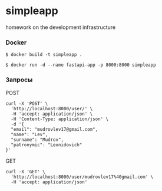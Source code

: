 # simpleapp
homework on the development infrastructure

### Docker

```$ docker build -t simpleapp . ```

``` $ docker run -d --name fastapi-app -p 8000:8000 simpleapp ```

### Запросы

POST
```
curl -X 'POST' \
  'http://localhost:8000/user/' \
  -H 'accept: application/json' \
  -H 'Content-Type: application/json' \
  -d '{
  "email": "mudrovlev17@gmail.com",
  "name": "Lev",
  "surname": "Mudrov",
  "patronymic": "Leonidovich"
}'
```
GET
```
curl -X 'GET' \
  'http://localhost:8000/user/mudrovlev17%40gmail.com' \
  -H 'accept: application/json'
```
  
